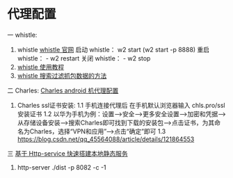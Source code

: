 <!--
 * @Author: TerryMin
 * @Date: 2023-04-03 07:36:22
 * @LastEditors: TerryMin
 * @LastEditTime: 2024-02-04 20:12:03
 * @Description: file not
-->

# 代理配置

一 whistle:

1. whistle
   [whistle 官网](https://wproxy.org/whistle/quickstart.html)
   启动 whistle： w2 start (w2 start -p 8888)
   重启 whistle： - w2 restart
   关闭 whistle： - w2 stop
2. [whistle 使用教程](https://juejin.cn/post/6930415221185970189)
3. [whistle 搜索过滤抓包数据的方法](https://github.com/avwo/help/issues/13)

二 Charles:
[Charles android 机代理配置](https://blog.csdn.net/qq_45564088/article/details/121864553)

1. Charles ssl证书安装:
   1.1 手机连接代理后 在手机默认浏览器输入 chls.pro/ssl 安装证书
   1.2 以华为手机为例：设置—>安全—>更多安全设置—>加密和凭据—>从存储设备安装—>搜索Charles即可找到下载的安装包—>点击证书，为其命名为Charles，选择“VPN和应用”—>点击“确定”即可
   1.3 https://blog.csdn.net/qq_45564088/article/details/121864553



三 [基于 Http-service 快速搭建本地静态服务](https://blog.csdn.net/weixin_45932733/article/details/115861292)

1. http-server ./dist -p 8082 -c -1
